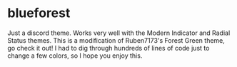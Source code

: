# blueforest
Just a discord theme.
Works very well with the Modern Indicator and Radial Status themes. 
This is a modification of Ruben7173's Forest Green theme, go check it out!
I had to dig through hundreds of lines of code just to change a few colors, so I hope you enjoy this.
